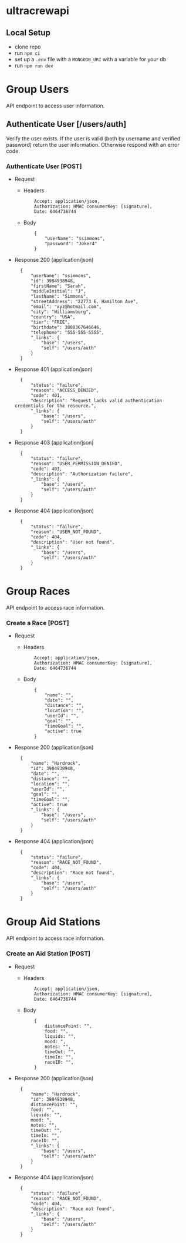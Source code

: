 # ultracrewapi

## Local Setup 
- clone repo
- run ```npm ci```
- set up a ```.env``` file with a ```MONGODB_URI``` with a variable for your db
- run ```npm run dev```

# Group Users

API endpoint to access user information. 

## Authenticate User [/users/auth]

Verify the user exists. If the user is valid (both by username and verified password) return the user information. Otherwise respond with an error code. 

### Authenticate User [POST]

- Request

  - Headers

            Accept: application/json,
            Authorization: HMAC consumerKey: [signature],
            Date: 6464736744

  - Body

            {
                "userName": "ssimmons",
                "password": "Joker4"
            }

- Response 200 (application/json)

        {
            "userName": "ssimmons",
            "id": 3984938948,
            "firstName": "Sarah",
            "middleInitial": "J",
            "lastName": "Simmons",
            "streetAddress": "22773 E. Hamilton Ave",
            "email": "xyz@hotmail.com",
            "city": "Williamsburg",
            "country": "USA",
            "tier": "FREE",
            "birthdate": 3888367646646,
            "telephone": "555-555-5555",
            "_links": {
                "base": "/users",
                "self": "/users/auth"
            }
        }

- Response 401 (application/json)

        {
            "status": "failure",
            "reason": "ACCESS_DENIED",
            "code": 401,
            "description": "Request lacks valid authentication credentials for the resource.",
            "_links": {
                "base": "/users",
                "self": "/users/auth"
            }
        }

- Response 403 (application/json)

        {
            "status": "failure",
            "reason": "USER_PERMISSION_DENIED",
            "code": 403,
            "description": "Authorization failure",
            "_links": {
                "base": "/users",
                "self": "/users/auth"
            }
        }

- Response 404 (application/json)

        {
            "status": "failure",
            "reason": "USER_NOT_FOUND",
            "code": 404,
            "description": "User not found",
            "_links": {
                "base": "/users",
                "self": "/users/auth"
            }
        }

# Group Races

API endpoint to access race information. 
### Create a Race [POST]

- Request

  - Headers

            Accept: application/json,
            Authorization: HMAC consumerKey: [signature],
            Date: 6464736744

  - Body

            {
                "name": "",
                "date": "",
                "distance": "",
                "location": "",
                "userId": "",
                "goal": "",
                "timeGoal": "",
                "active": true
            }

- Response 200 (application/json)

        {
            "name": "Hardrock",
            "id": 3984938948,
            "date": "",
            "distance": "",
            "location": "",
            "userId": "",
            "goal": "",
            "timeGoal": "",
            "active": true
            "_links": {
                "base": "/users",
                "self": "/users/auth"
            }
        }

- Response 404 (application/json)

        {
            "status": "failure",
            "reason": "RACE_NOT_FOUND",
            "code": 404,
            "description": "Race not found",
            "_links": {
                "base": "/users",
                "self": "/users/auth"
            }
        }

# Group Aid Stations

API endpoint to access race information. 
### Create an Aid Station [POST]

- Request

  - Headers

            Accept: application/json,
            Authorization: HMAC consumerKey: [signature],
            Date: 6464736744

  - Body

            {
                distancePoint: "",
                food: "",
                liquids: "",
                mood: ",
                notes: "", 
                timeOut: "",
                timeIn: "",
                raceID: "",
            }

- Response 200 (application/json)

        {
            "name": "Hardrock",
            "id": 3984938948,
            distancePoint: "",
            food: "",
            liquids: "",
            mood: ",
            notes: "", 
            timeOut: "",
            timeIn: "",
            raceID: "",
            "_links": {
                "base": "/users",
                "self": "/users/auth"
            }
        }

- Response 404 (application/json)

        {
            "status": "failure",
            "reason": "RACE_NOT_FOUND",
            "code": 404,
            "description": "Race not found",
            "_links": {
                "base": "/users",
                "self": "/users/auth"
            }
        }